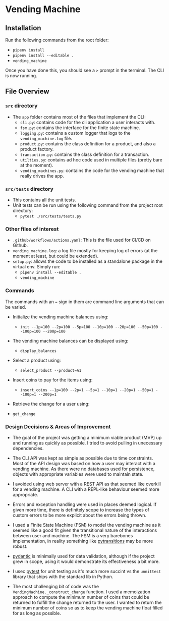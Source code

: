 # Vending Machine

## Installation

Run the following commands from the root folder:

- `pipenv install`
- `pipenv install --editable .`
- `vending_machine`

Once you have done this, you should see a `>` prompt in the terminal. The CLI is now running.

## File Overview

### `src` directory

- The `app` folder contains most of the files that implement the CLI:
	- `cli.py`: contains code for the cli application a user interacts with.
	- `fsm.py`: contains the interface for the finite state machine.
	- `logging.py`: contains a custom logger that logs to the `vending_machine.log` file.
	- `product.py`: contains the class definition for a product, and also a product factory.
	- `transaction.py`: contains the class definition for a transaction.
	- `utilties.py`: contains ad hoc code used in multiple files (pretty bare at the moment).
	- `vending_machines.py`: contains the code for the vending machine that really drives the app.

### `src/tests` directory

- This contains all the unit tests.
- Unit tests can be run using the following command from the project root directory:
	- `pytest ./src/tests/tests.py`


### Other files of interest

- `.github/workflows/actions.yaml`: This is the file used for CI/CD on Github.
- `vending_machine.log`: a log file mostly for keeping log of errors (at the moment at least, but could be extended).
- `setup.py`: allows the code to be installed as a standalone package in the virtual env. Simply run:
	-  `pipenv install --editable .`
	- `vending_machine`


### Commands

The commands with an `=` sign in them are command line arguments that can be varied.

- Initialize the vending machine balances using:
	- `init --1p=100 --2p=100 --5p=100 --10p=100 --20p=100 --50p=100 --100p=100 --200p=100`

- The vending machine balances can be displayed using:
	- `display_balances`

- Select a product using:
	- `select_product --product=A1`

- Insert coins to pay for the items using:
	- `insert_coins --1p=100 --2p=1 --5p=1 --10p=1 --20p=1 --50p=1 --100p=1 --200p=1`
 
- Retrieve the change for a user using:
 - `get_change`


### Design Decisions & Areas of Improvement

- The goal of the project was getting a minimum viable product (MVP) up and running as quickly as possible. I tried to avoid pulling in unecessary dependencies.

- The CLI API was kept as simple as possible due to time constraints. Most of the API design was based on how a user may interact with a vending machine. As there were no databases used for persistence, objects with appropriate variables were used to maintain state.

- I avoided using web server with a REST API as that seemed like overkill for a vending machine. A CLI with a REPL-like behaviour seemed more appropriate.

- Errors and exception handling were used in places deemed logical. If given more time, there is definitely scope to increase the types of custom errors to be more explicit about the errors being thrown.

- I used a Finite State Machine (FSM) to model the vending  machine as it seemed like a good fit given the transitional nature of the interactions between user and machine. The FSM is a very barebones implementation, in reality something like [pytransitions](https://github.com/pytransitions/transitions) may be more robust.

- [pydantic](https://pydantic-docs.helpmanual.io/) is minimally used for data validation, although if the project grew in scope, using it would demonstrate its effectiveness a bit more.

- I usec [pytest](https://docs.pytest.org/en/7.1.x/) for unit testing as it's much more succint vs the `unnittest` library that ships with the standard lib in Python.

- The most challenging bit of code was the `VendingMachine._construct_change` function. I used a memoization approach to compute the minimum number of coins that could be returned to fulfill the change returned to the user. I wanted to return the minimum number of coins so as to keep the vending machine float filled for as long as possible.